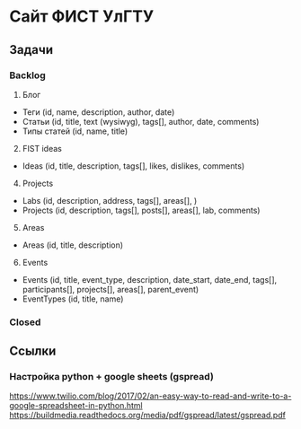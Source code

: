 # Сайт ФИСТ УлГТУ

## Задачи
### Backlog
1. Блог
* Теги (id, name, description, author, date)
* Статьи (id, title, text (wysiwyg), tags[], author, date, comments)
* Типы статей (id, name, title)

2. FIST ideas
* Ideas (id, title, description, tags[], likes, dislikes, comments)

4. Projects
* Labs (id, description, address, tags[], areas[], )
* Projects (id, description, tags[], posts[], areas[], lab, comments)

5. Areas
* Areas (id, title, description)

6. Events
* Events (id, title, event_type, description, date_start, date_end, tags[], participants[], projects[], areas[], parent_event)
* EventTypes (id, title, name)

### Closed

## Ссылки 
### Настройка python + google sheets (gspread)
https://www.twilio.com/blog/2017/02/an-easy-way-to-read-and-write-to-a-google-spreadsheet-in-python.html
https://buildmedia.readthedocs.org/media/pdf/gspread/latest/gspread.pdf

